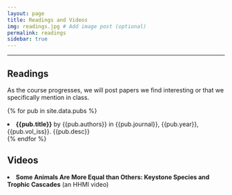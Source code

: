```yaml
---
layout: page
title: Readings and Videos
img: readings.jpg # Add image post (optional)
permalink: readings 
sidebar: true
---
```


---

## Readings

As the course progresses, we will post papers we find interesting or that we
specifically mention in class. 

{% for pub in site.data.pubs %}
<li> <a style="text-decoration: none;" href="http://rpdata.caltech.edu/courses/aph161/protected/2020/papers/{{pub.fname}}"> <b>{{pub.title}}</b> by {{pub.authors}} in {{pub.journal}}, {{pub.year}}, {{pub.vol_iss}}.</a> {{pub.desc}}</li>
{% endfor %}



## Videos

<li> <a style="text-decoration: none;" href="https://www.youtube.com/watch?v=hRGg5it5FMI"> <b>Some Animals Are More Equal than Others: Keystone Species and Trophic Cascades</b> (an HHMI video) </a> </li>

